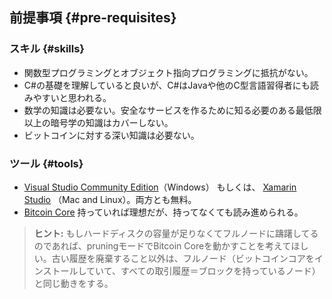 ## 前提事項 {#pre-requisites}

### スキル {#skills}

* 関数型プログラミングとオブジェクト指向プログラミングに抵抗がない。
* C\#の基礎を理解していると良いが、C\#はJavaや他のC型言語習得者にも読みやすいと思われる。
* 数学の知識は必要ない。安全なサービスを作るために知る必要のある最低限以上の暗号学の知識はカバーしない。
* ビットコインに対する深い知識は必要ない。

### ツール {#tools}

* [Visual Studio Community Edition](https://www.visualstudio.com/)（Windows） もしくは、
 [Xamarin Studio](https://store.xamarin.com) （Mac and Linux）。両方とも無料。
* [Bitcoin Core](https://bitcoin.org/en/bitcoin-core/) 持っていれば理想だが、持ってなくても読み進められる。

> **ヒント:** もしハードディスクの容量が足りなくてフルノードに躊躇してるのであれば、pruningモードでBitcoin Coreを動かすことを考えてほしい。古い履歴を廃棄すること以外は、フルノード（ビットコインコアをインストールしていて、すべての取引履歴＝ブロックを持っているノード）と同じ動きをする。
